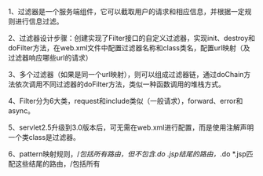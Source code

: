 1、过滤器是一个服务端组件，它可以截取用户的请求和相应信息，并根据一定规则进行信息过滤。

2、过滤器设计步骤：创建实现了Filter接口的自定义过滤器，实现init、destroy和doFilter方法，在web.xml文件中配置过滤器名称和class类名，配置url映射（及过滤器响应哪些url的请求）

3、多个过滤器（如果是同一个url映射），则可以组成过滤器链，通过doChain方法依次调用不同过滤器的doFilter方法，类似一种函数调用的堆栈方式。

4、Filter分为6大类，request和include类似（一般请求），forward、error和async。

5、servlet2.5升级到3.0版本后，可无需在web.xml进行配置，而是使用注解声明一个类class是过滤器。

6、pattern映射规则，/*包括所有路由，但不包含.do .jsp结尾的路由，*.do *.jsp匹配这些结尾的路由，/包括所有

